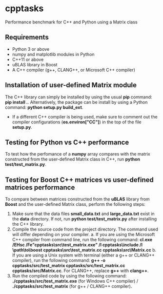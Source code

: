 # cpptasks
Performance benchmark for C++ and Python using a Matrix class

## Requirements
- Python 3 or above
- numpy and matplotlib modules in Python
- C++11 or above
- uBLAS library in Boost
- A C++ compiler (g++, CLANG++, or Microsoft C++ compiler)

## Installation of user-defined Matrix module
The C++ library can simply be installed by using the usual **pip** command: **pip install .**.  Alternatively, the package can be install by using a Python command: **python setup.py build_ext**.
- If a different C++ compiler is being used, make sure to comment out the compiler configurations (**os.environ["CC"]**) in the top of the file **setup.py**.

## Testing for Python vs C++ performance
To test how the perfomance of a **numpy** array compares with the matrix constructed from the user-defined Matrix class in C++, run **python test/test_matrix.py**. 

## Testing for Boost C++ matrices vs user-defined matrices performance
To compare between matrices constructed from the **uBLAS** library from **Boost** and the user-defined Matrix class, perform the following steps:
  1. Make sure that the data files **small_data.txt** and **large_data.txt** exist in the **data** directory. If not, run **python test/test_matrix.py** after installing the C++ library.
  2. Compile the source code from the project directory. The command used will differ depending on your compiler. 
    a. If you are using the Microsoft C++ compiler from command line, run the following command: **cl.exe /EHsc /Fe"cpptasks\src\test_matrix.exe" /I cpptasks\include /I \path\to\boost cpptasks\src\test_matrix.cc cpptasks\src\Matrix.cc**
    b. If you are using a Unix system with terminal (either a g++ or CLANG++ compiler), run the following command: **g++ -o cpptasks/src/test_matrix cpptasks/src/test_matrix.cc cpptasks/src/Matrix.cc**. For CLANG++, replace **g++** with **clang++**.
  3. Run the compiled code by using the following command: **./cpptasks/src/test_matrix.exe** (for Windows C++ compiler) / **./cpptasks/src/test_matrix** (for g++ / CLANG++ compiler).
